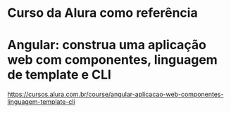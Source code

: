 # Curso da Alura como referência
# Angular: construa uma aplicação web com componentes, linguagem de template e CLI
https://cursos.alura.com.br/course/angular-aplicacao-web-componentes-linguagem-template-cli
